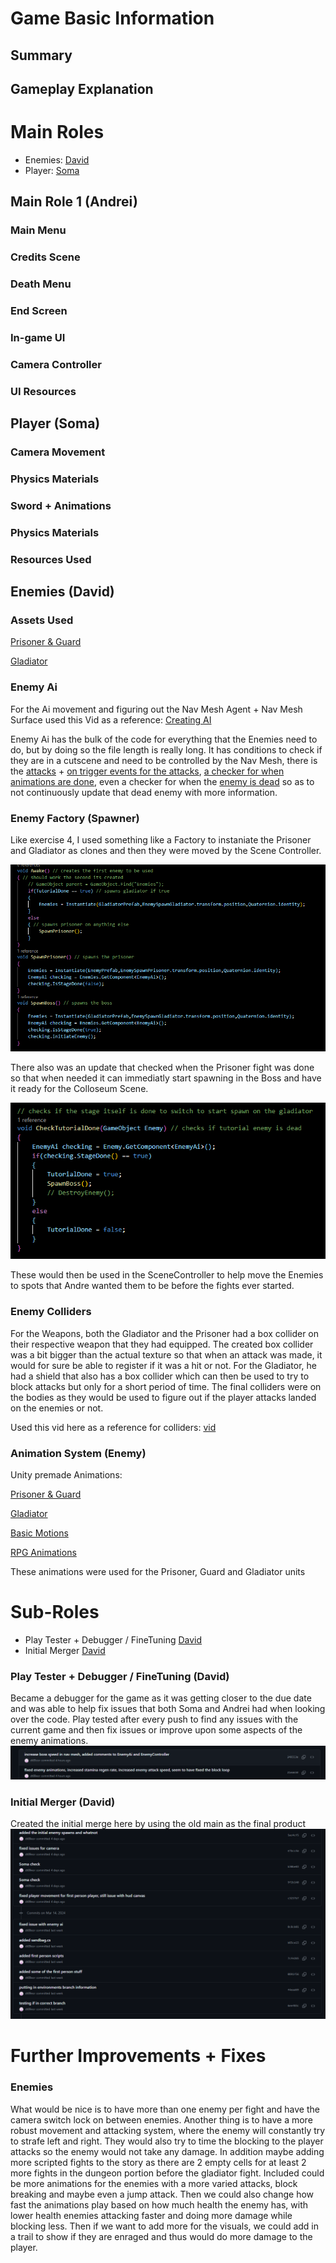 # Game Basic Information #

## Summary ##

## Gameplay Explanation ##

# Main Roles #
- Enemies: [David](https://github.com/dt89eor)
- Player: [Soma]()

## Main Role 1 (Andrei) 

### Main Menu

### Credits Scene

### Death Menu

### End Screen

### In-game UI

### Camera Controller

### UI Resources

## Player (Soma) 

### Camera Movement

### Physics Materials

### Sword + Animations

### Physics Materials

### Resources Used

## Enemies (David)

### Assets Used
[Prisoner & Guard](https://assetstore.unity.com/packages/3d/characters/humanoids/fantasy/swordsman-170111)

[Gladiator](https://assetstore.unity.com/packages/3d/characters/humanoids/fantasy/crusader-tank-101601)

### Enemy Ai
For the Ai movement and figuring out the Nav Mesh Agent + Nav Mesh Surface used this Vid as a reference: 
[Creating AI](https://www.youtube.com/watch?v=TpQbqRNCgM0)

Enemy Ai has the bulk of the code for everything that the Enemies need to do, but by doing so the file length is really long. It has conditions to check if they are in a cutscene and need to be controlled by the Nav Mesh, there is the [attacks](Examples/EnemyAttack.png) + [on trigger events for the attacks](), [a checker for when animations are done](), even a checker for when the [enemy is dead]() so as to not continuously update that dead enemy with more information. 

### Enemy Factory (Spawner)
Like exercise 4, I used something like a Factory to instaniate the Prisoner and Gladiator as clones and then they were moved by the Scene Controller. 

![](Examples/spawning.png)

There also was an update that checked when the Prisoner fight was done so that when needed it can immediatly start spawning in the Boss and have it ready for the Colloseum Scene. 

![](Examples/checkingprisoner.png)

These would then be used in the SceneController to help move the Enemies to spots that Andre wanted them to be before the fights ever started.

### Enemy Colliders
For the Weapons, both the Gladiator and the Prisoner had a box collider on their respective weapon that they had equipped. The created box collider was a bit bigger than the actual texture so that when an attack was made, it would for sure be able to register if it was a hit or not. For the Gladiator, he had a shield that also has a box collider which can then be used to try to block attacks but only for a short period of time. The final colliders were on the bodies as they would be used to figure out if the player attacks landed on the enemies or not.

Used this vid here as a reference for colliders: [vid](https://www.youtube.com/watch?v=TpQbqRNCgM0)

### Animation System (Enemy)
Unity premade Animations:

[Prisoner & Guard](https://assetstore.unity.com/packages/3d/characters/humanoids/fantasy/swordsman-170111)

[Gladiator](https://assetstore.unity.com/packages/3d/characters/humanoids/fantasy/crusader-tank-101601)

[Basic Motions](https://assetstore.unity.com/packages/3d/animations/basic-motions-free-154271)

[RPG Animations](https://assetstore.unity.com/packages/3d/animations/free-32-rpg-animations-215058)

These animations were used for the Prisoner, Guard and Gladiator units

# Sub-Roles
- Play Tester + Debugger / FineTuning [David](https://github.com/dt89eor)
- Initial Merger [David](https://github.com/dt89eor)

### Play Tester + Debugger / FineTuning (David)
Became a debugger for the game as it was getting closer to the due date and was able to help fix issues that both Soma and Andrei had when looking over the code. Play tested after every push to find any issues with the current game and then fix issues or improve upon some aspects of the enemy animations. 
![](Examples/FineTuning.png)

### Initial Merger (David)
Created the initial merge here by using the old main as the final product 
![](Examples/merges.png) 


# Further Improvements + Fixes #

### Enemies
What would be nice is to have more than one enemy per fight and have the camera switch lock on between enemies. Another thing is to have a more robust movement and attacking system, where the enemy will constantly try to strafe left and right. They would also try to time the blocking to the player attacks so the enemy would not take any damage. In addition maybe adding more scripted fights to the story as there are 2 empty cells for at least 2 more fights in the dungeon portion before the gladiator fight. Included could be more animations for the enemies with a more varied attacks, block breaking and maybe even a jump attack. Then we could also change how fast the animations play based on how much health the enemy has, with lower health enemies attacking faster and doing more damage while blocking less. Then if we want to add more for the visuals, we could add in a trail to show if they are enraged and thus would do more damage to the player.

